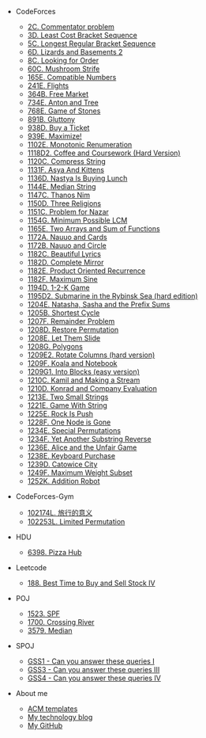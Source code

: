 -  CodeForces
   -   [2C. Commentator problem](/CodeForces/2C.md)
   -   [3D. Least Cost Bracket Sequence](/CodeForces/3D.md)
   -   [5C. Longest Regular Bracket Sequence](/CodeForces/5C.md)
   -   [6D. Lizards and Basements 2](/CodeForces/6D.md)
   -   [8C. Looking for Order](/CodeForces/8C.md)
   -   [60C. Mushroom Strife](/CodeForces/60C.md)
   -   [165E. Compatible Numbers](/CodeForces/165E.md)
   -   [241E. Flights](/CodeForces/241E.md)
   -   [364B. Free Market](/CodeForces/364B.md)
   -   [734E. Anton and Tree](/CodeForces/734E.md)
   -   [768E. Game of Stones](/CodeForces/768E.md)
   -   [891B. Gluttony](/CodeForces/891B.md)
   -   [938D. Buy a Ticket](/CodeForces/938D.md)
   -   [939E. Maximize!](/CodeForces/939E.md)
   -   [1102E. Monotonic Renumeration](/CodeForces/1102E.md)
   -   [1118D2. Coffee and Coursework (Hard Version)](/CodeForces/1118D2.md)
   -   [1120C. Compress String](/CodeForces/1120C.md)
   -   [1131F. Asya And Kittens](/CodeForces/1131F.md)
   -   [1136D. Nastya Is Buying Lunch](/CodeForces/1136D.md)
   -   [1144E. Median String](/CodeForces/1144E.md)
   -   [1147C. Thanos Nim](/CodeForces/1147C.md)
   -   [1150D. Three Religions](/CodeForces/1150D.md)
   -   [1151C. Problem for Nazar](/CodeForces/1151C.md)
   -   [1154G. Minimum Possible LCM](/CodeForces/1154G.md)
   -   [1165E. Two Arrays and Sum of Functions](/CodeForces/1165E.md)
   -   [1172A. Nauuo and Cards](/CodeForces/1172A.md)
   -   [1172B. Nauuo and Circle](/CodeForces/1172B.md)
   -   [1182C. Beautiful Lyrics](/CodeForces/1182C.md)
   -   [1182D. Complete Mirror](/CodeForces/1182D.md)
   -   [1182E. Product Oriented Recurrence](/CodeForces/1182E.md)
   -   [1182F. Maximum Sine](/CodeForces/1182F.md)
   -   [1194D. 1-2-K Game](/CodeForces/1194D.md)
   -   [1195D2. Submarine in the Rybinsk Sea (hard edition)](/CodeForces/1195D2.md)
   -   [1204E. Natasha, Sasha and the Prefix Sums](/CodeForces/1204E.md)
   -   [1205B. Shortest Cycle](/CodeForces/1205B.md)
   -   [1207F. Remainder Problem](/CodeForces/1207F.md)
   -   [1208D. Restore Permutation](/CodeForces/1208D.md)
   -   [1208E. Let Them Slide](/CodeForces/1208E.md)
   -   [1208G. Polygons](/CodeForces/1208G.md)
   -   [1209E2. Rotate Columns (hard version)](/CodeForces/1209E2.md)
   -   [1209F. Koala and Notebook](/CodeForces/1209F.md)
   -   [1209G1. Into Blocks (easy version)](/CodeForces/1209G1.md)
   -   [1210C. Kamil and Making a Stream](/CodeForces/1210C.md)
   -   [1210D. Konrad and Company Evaluation](/CodeForces/1210D.md)
   -   [1213E. Two Small Strings](/CodeForces/1213E.md)
   -   [1221E. Game With String](/CodeForces/1221E.md)
   -   [1225E. Rock Is Push](/CodeForces/1225E.md)
   -   [1228F. One Node is Gone](/CodeForces/1228F.md)
   -   [1234E. Special Permutations](/CodeForces/1234E.md)
   -   [1234F. Yet Another Substring Reverse](/CodeForces/1234F.md)
   -   [1236E. Alice and the Unfair Game](/CodeForces/1236E.md)
   -   [1238E. Keyboard Purchase](/CodeForces/1238E.md)
   -   [1239D. Catowice City](/CodeForces/1239D.md)
   -   [1249F. Maximum Weight Subset](/CodeForces/1249F.md)
   -   [1252K. Addition Robot](/CodeForces/1252K.md)

-  CodeForces-Gym
   -   [102174L. 旅行的意义](/CodeForces-Gym/102174L.md)
   -   [102253L. Limited Permutation](/CodeForces-Gym/102253L.md)

-  HDU
   -   [6398. Pizza Hub](/HDU/6398.md)

-  Leetcode
   -   [188. Best Time to Buy and Sell Stock IV](/Leetcode/188.md)

-  POJ
   -   [1523. SPF](/POJ/1523.md)
   -   [1700. Crossing River](/POJ/1700.md)
   -   [3579. Median](/POJ/3579.md)

-  SPOJ
   -   [GSS1 - Can you answer these queries I](/SPOJ/GSS1.md)
   -   [GSS3 - Can you answer these queries III](/SPOJ/GSS3.md)
   -   [GSS4 - Can you answer these queries IV](/SPOJ/GSS4.md)

-   About me
    -   [ACM templates](https://www.cometeme.tech/algorithms-and-templates/)
    -   [My technology blog](https://www.cometeme.tech)
    -   [My GitHub](https://github.com/cometeme)
